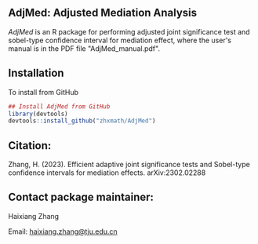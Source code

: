 ## AdjMed: Adjusted Mediation Analysis
*AdjMed* is an R package for performing adjusted joint significance test and sobel-type confidence interval for mediation effect, where the user's manual is in the PDF
file "AdjMed_manual.pdf".
## Installation 
To install from GitHub
```r
## Install AdjMed from GitHub
library(devtools)
devtools::install_github("zhxmath/AdjMed")
```
## Citation:
Zhang, H. (2023). Efficient adaptive joint significance tests and Sobel-type confidence intervals for mediation effects. arXiv:2302.02288

## Contact package maintainer:

Haixiang Zhang 

Email: haixiang.zhang@tju.edu.cn
